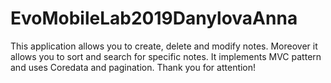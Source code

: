 # EvoMobileLab2019DanylovaAnna

This application allows you to create, delete and modify notes. Moreover it allows you to sort and search for specific notes. 
It implements MVC pattern and uses Coredata and pagination.
Thank you for attention!
